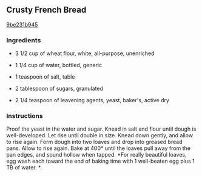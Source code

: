 ## Crusty French Bread

[9be231b945](http://www.food.com/recipe/crusty-french-bread-239946)

### Ingredients

 - 3 1/2 cup of wheat flour, white, all-purpose, unenriched

 - 1 1/4 cup of water, bottled, generic

 - 1 teaspoon of salt, table

 - 2 tablespoon of sugars, granulated

 - 2 1/4 teaspoon of leavening agents, yeast, baker's, active dry

### Instructions

Proof the yeast in the water and sugar. Knead in salt and flour until dough is well-developed. Let rise until double in size. Knead down gently, and allow to rise again. Form dough into two loaves and drop into greased bread pans. Allow to rise again. Bake at 400* until the loaves pull away from the pan edges, and sound hollow when tapped. *For really beautiful loaves, egg wash each toward the end of baking time with 1 well-beaten egg plus 1 TB of water. *.